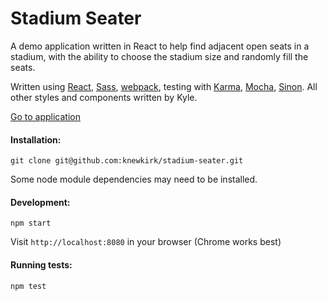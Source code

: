 # Stadium Seater

A demo application written in React to help find adjacent open seats in a stadium,
with the ability to choose the stadium size and randomly fill the seats.

Written using [React](https://facebook.github.io/react/), [Sass](http://sass-lang.com/),
[webpack](https://webpack.github.io/), testing with [Karma](https://karma-runner.github.io/0.13/index.html), [Mocha](https://mochajs.org/),
[Sinon](http://sinonjs.org/). All other styles and components written by Kyle.

[Go to application](http://knewkirk.github.io/stadium-seater/)

#### Installation:
`git clone git@github.com:knewkirk/stadium-seater.git`

Some node module dependencies may need to be installed.

#### Development:
`npm start`

Visit
`http://localhost:8080`
in your browser (Chrome works best)

#### Running tests:
`npm test`
